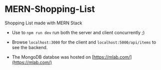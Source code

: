 # MERN-Shopping-List
Shopping List made with MERN Stack

- Use to `npm run dev` run both the server and client concurrently ;)

- Browse `localhost:3000` for the client and `localhost:5000/api/items` to see the backend.

- The MongoDB databse was hosted on [https://mlab.com/](https://mlab.com/)
